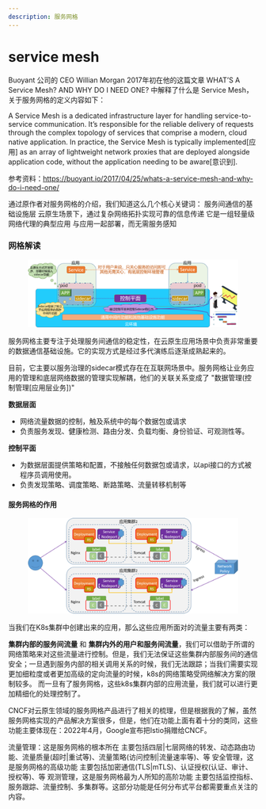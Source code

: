 ```yaml
---
description: 服务网格
---
```


# service mesh

Buoyant 公司的 CEO Willian Morgan 2017年初在他的这篇文章 WHAT’S A Service Mesh? AND WHY DO I NEED ONE? 中解释了什么是 Service Mesh，关于服务网格的定义内容如下：&#x20;

A Service Mesh is a dedicated infrastructure layer for handling service-to-service communication. It’s responsible for the reliable delivery of requests through the complex topology of services that comprise a modern, cloud native application. In practice, the Service Mesh is typically implemented\[应用] as an array of lightweight network proxies that are deployed alongside application code, without the application needing to be aware\[意识到].&#x20;

参考资料：https://buoyant.io/2017/04/25/whats-a-service-mesh-and-why-do-i-need-one/

通过原作者对服务网格的介绍，我们知道这么几个核心关键词： 服务间通信的基础设施层 云原生场景下，通过复杂网络拓扑实现可靠的信息传递 它是一组轻量级网络代理的典型应用 与应用一起部署，而无需服务感知

### **网格解读**

<figure><img src="../../.gitbook/assets/image (13) (1).png" alt=""><figcaption></figcaption></figure>

服务网格主要专注于处理服务间通信的稳定性，在云原生应用场景中负责非常重要的数据通信基础设施。它的实现方式是经过多代演练后逐渐成熟起来的。

目前，它主要以服务治理的sidecar模式存在在互联网场景中。服务网格让业务应用的管理和底层网络数据的管理实现解耦，他们的关联关系变成了 "数据管理(控制管理\[应用层业务])"

**数据层面**&#x20;

* 网络流量数据的控制，触及系统中的每个数据包或请求&#x20;
* 负责服务发现、健康检测、路由分发、负载均衡、身份验证、可观测性等。&#x20;

**控制平面**&#x20;

* 为数据层面提供策略和配置，不接触任何数据包或请求，以api接口的方式被程序员调用使用。&#x20;
* &#x20;负责发现策略、调度策略、断路策略、流量转移机制等

#### 服务网格的作用

<figure><img src="../../.gitbook/assets/image (14) (1).png" alt=""><figcaption></figcaption></figure>

当我们在K8s集群中创建出来的应用，那么这些应用所面对的流量主要有两类：

**集群内部的服务间流量** 和 **集群内外的用户和服务间流量**，我们可以借助于所谓的网络策略来对这些流量进行控制。但是，我们无法保证这些集群内部服务间的通信安全；一旦遇到服务内部的相关调用关系的时候，我们无法跟踪；当我们需要实现更加细粒度或者更加高级的定向流量的时候，k8s的网络策略受网络解决方案的限制较多。 而一旦有了服务网格，这些k8s集群内部的应用流量，我们就可以进行更加精细化的处理控制了。



CNCF对云原生领域的服务网格产品进行了相关的梳理，但是根据我的了解，虽然服务网格实现的产品解决方案很多，但是，他们在功能上面有着十分的类同，这些功能主要体现在：2022年4月，Google宣布把Istio捐赠给CNCF。

流量管理：这是服务网格的根本所在 主要包括四层|七层网络的转发、动态路由功能、流量质量(超时|重试等)、流量策略(访问控制|流量速率等)、等 安全管理，这是服务网格的高级功能 主要包括加密通信(TLS|mTLS)、认证授权(认证、审计、授权等)、等 观测管理，这是服务网格最为人所知的高阶功能 主要包括监控指标、服务跟踪、流量控制、多集群等。这部分功能是任何分布式平台都需要重点关注的内容。
